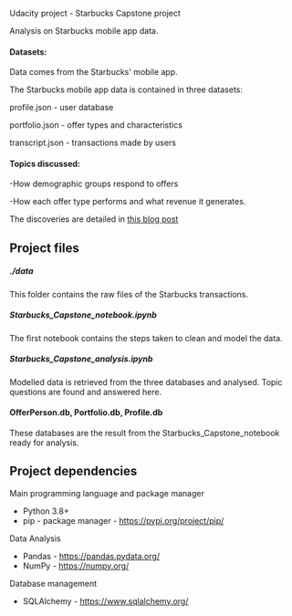 Udacity project - Starbucks Capstone project

Analysis on Starbucks mobile app data.

#### Datasets:

Data comes from the Starbucks' mobile app.

The Starbucks mobile app data is contained in three datasets:

profile.json - user database

portfolio.json - offer types and characteristics

transcript.json - transactions made by users


#### Topics discussed:

-How demographic groups respond to offers 

-How each offer type performs and what revenue it generates.

The discoveries are detailed in [this blog post](https://medium.com/@tudosedotstefan/transaction-analysis-for-the-starbucks-mobile-app-9afdf8ab9723)

## Project files


##### ./data

This folder contains the raw files of the Starbucks transactions. 

##### Starbucks_Capstone_notebook.ipynb

The first notebook contains the steps taken to clean and model the data.

##### Starbucks_Capstone_analysis.ipynb

Modelled data is retrieved from the three databases and analysed. Topic questions are found and answered here.

#### OfferPerson.db, Portfolio.db, Profile.db

These databases are the result from the Starbucks_Capstone_notebook ready for analysis.

## Project dependencies

Main programming language and package manager
- Python 3.8+
- pip - package manager - https://pypi.org/project/pip/

Data Analysis
- Pandas - https://pandas.pydata.org/
- NumPy - https://numpy.org/

Database management
- SQLAlchemy - https://www.sqlalchemy.org/